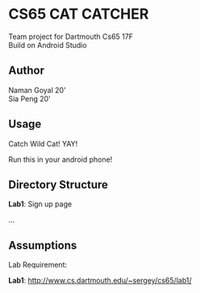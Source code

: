# CS65 CAT CATCHER

Team project for Dartmouth Cs65 17F <br>
Build on Android Studio

## Author
Naman Goyal 20'<br>
Sia Peng 20'




## Usage

Catch Wild Cat! YAY! 

Run this in your android phone!

## Directory Structure

**Lab1**: Sign up page

...

## Assumptions
Lab Requirement:

**Lab1**: http://www.cs.dartmouth.edu/~sergey/cs65/lab1/
